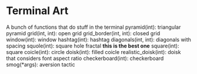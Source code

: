 # Terminal Art

A bunch of functions that do stuff in the terminal
pyramid(int): triangular pyramid
grid(int, int): open grid
grid_border(int, int): closed grid
window(int): window
hashtag(int): hashtag
diagonals(int, int): diagonals with spacing
squole(int): square hole fractal **this is the best one**
square(int): square
coicle(int): circle
doisk(int): filled coicle
realistic_doisk(int): doisk that considers font aspect ratio
checkerboard(int): checkerboard
smog(*args): aversion tactic
